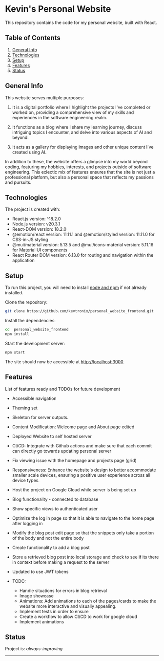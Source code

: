 # Kevin's Personal Website

This repository contains the code for my personal website, built with React.

## Table of Contents
1. [General Info](#general-info)
2. [Technologies](#technologies)
3. [Setup](#setup)
4. [Features](#features)
5. [Status](#status)

## General Info
This website serves multiple purposes:

1. It is a digital portfolio where I highlight the projects I've completed or worked on, providing a comprehensive view of my skills and experiences in the software engineering realm.

2. It functions as a blog where I share my learning journey, discuss intriguing topics I encounter, and delve into various aspects of AI and beyond.

3. It acts as a gallery for displaying images and other unique content I've created using AI.  

In addition to these, the website offers a glimpse into my world beyond coding, featuring my hobbies, interests, and projects outside of software engineering. This eclectic mix of features ensures that the site is not just a professional platform, but also a personal space that reflects my passions and pursuits.

## Technologies
The project is created with:
* React.js version: ^18.2.0
* Node.js version: v20.3.1 
* React-DOM version: 18.2.0 
* @emotion/react version: 11.11.1 and @emotion/styled version: 11.11.0 for CSS-in-JS styling
* @mui/material version: 5.13.5 and @mui/icons-material version: 5.11.16 for Material UI components
* React Router DOM version: 6.13.0 for routing and navigation within the application

## Setup
To run this project, you will need to install [node and npm](https://nodejs.org/en/download/) if not already installed.

Clone the repository:

```bash
git clone https://github.com/kevtronix/personal_website_frontend.git
```

Install the dependencies:

```bash
cd  personal_website_frontend
npm install
```

Start the development server:

```bash
npm start
```

The site should now be accessible at [http://localhost:3000](http://localhost:3000).

## Features
List of features ready and TODOs for future development
* Accessible navigation
* Theming set 
* Skeleton for server outputs. 
* Content Modification: Welcome page and About page edited 
* Deployed Website to self hosted server
* CI/CD: Integrate with Github actions and make sure that each commit can 
directly go towards updating personal server 
* Fix viewing issue with the homepage and projects page (grid)
* Responsiveness: Enhance the website's design to better accommodate smaller scale devices, ensuring a positive user experience across all device types.
* Host the project on Google Cloud while server is being set up 
* Blog functionality - connected to database
* Show specific views to authenticated user
* Optimize the log in page so that it is able to navigate to the home page after logging in
 * Modify the blog post edit page so that the snippets only take a portion of 
    the body and not the entire body
* Create functionality to add a blog post 
* Store a retrieved blog post into local storage and check to see if its 
    there in context before making a request to the server 
* Updated to use JWT tokens


* TODO:
    * Handle situations for errors in blog retrieval
    * Image showcase 
    * Animations: Add animations to each of the pages/cards to make the website more interactive and visually appealing.
    * Implement tests in order to ensure 
    * Create a workflow to allow CI/CD to work for google cloud
    * Implement animations

## Status
Project is: _always-improving_ 

---

